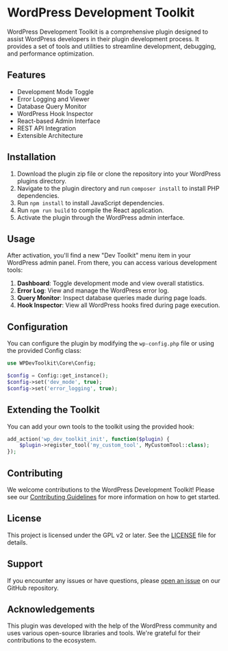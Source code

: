 # WordPress Development Toolkit

WordPress Development Toolkit is a comprehensive plugin designed to assist WordPress developers in their plugin development process. It provides a set of tools and utilities to streamline development, debugging, and performance optimization.

## Features

- Development Mode Toggle
- Error Logging and Viewer
- Database Query Monitor
- WordPress Hook Inspector
- React-based Admin Interface
- REST API Integration
- Extensible Architecture

## Installation

1. Download the plugin zip file or clone the repository into your WordPress plugins directory.
2. Navigate to the plugin directory and run `composer install` to install PHP dependencies.
3. Run `npm install` to install JavaScript dependencies.
4. Run `npm run build` to compile the React application.
5. Activate the plugin through the WordPress admin interface.

## Usage

After activation, you'll find a new "Dev Toolkit" menu item in your WordPress admin panel. From there, you can access various development tools:

1. **Dashboard**: Toggle development mode and view overall statistics.
2. **Error Log**: View and manage the WordPress error log.
3. **Query Monitor**: Inspect database queries made during page loads.
4. **Hook Inspector**: View all WordPress hooks fired during page execution.

## Configuration

You can configure the plugin by modifying the `wp-config.php` file or using the provided Config class:

```php
use WPDevToolkit\Core\Config;

$config = Config::get_instance();
$config->set('dev_mode', true);
$config->set('error_logging', true);
```

## Extending the Toolkit

You can add your own tools to the toolkit using the provided hook:

```php
add_action('wp_dev_toolkit_init', function($plugin) {
    $plugin->register_tool('my_custom_tool', MyCustomTool::class);
});
```

## Contributing

We welcome contributions to the WordPress Development Toolkit! Please see our [Contributing Guidelines](CONTRIBUTING.md) for more information on how to get started.

## License

This project is licensed under the GPL v2 or later. See the [LICENSE](LICENSE) file for details.

## Support

If you encounter any issues or have questions, please [open an issue](https://github.com/yourusername/wp-dev-toolkit/issues) on our GitHub repository.

## Acknowledgements

This plugin was developed with the help of the WordPress community and uses various open-source libraries and tools. We're grateful for their contributions to the ecosystem.